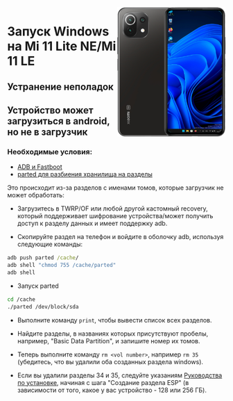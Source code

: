 <img align="right" src="https://github.com/ETCHDEV/Port-Windows-11-Xiaomi-11-Lite-NE/blob/main/lisa.png" width="250" alt="Запуск Windows 11 на Mi 11 Lite NE">


# Запуск Windows на Mi 11 Lite NE/Mi 11 LE

## Устранение неполадок


## Устройство может загрузиться в android, но не в загрузчик

### Необходимые условия:

- [ADB и Fastboot](https://developer.android.com/studio/releases/platform-tools)
- [parted для разбиения хранилища на разделы](https://www.mediafire.com/file/s9bjano4pezphou/parted/file)

Это происходит из-за разделов с именами томов, которые загрузчик не может обработать:

- Загрузитесь в TWRP/OF или любой другой кастомный recovery, который поддерживает шифрование устройства/может получить доступ к разделу данных и имеет поддержку adb.

- Скопируйте раздел на телефон и войдите в оболочку adb, используя следующие команды:
```cmd
adb push parted /cache/
adb shell "chmod 755 /cache/parted"
adb shell
```

- Запуск parted
```sh
cd /cache
./parted /dev/block/sda
```

- Выполните команду ```print```, чтобы вывести список всех разделов.

- Найдите разделы, в названиях которых присутствуют пробелы, например, "Basic Data Partition", и запишите номер их томов.

- Теперь выполните команду ```rm <vol number>```, например ```rm 35``` (убедитесь, что вы удалили оба созданных раздела windows).

- Если вы удалили разделы 34 и 35, следуйте указаниям [Руководства по установке](./разделы.md), начиная с шага "Создание раздела ESP" (в зависимости от того, какое у вас устройство - 128 или 256 ГБ).